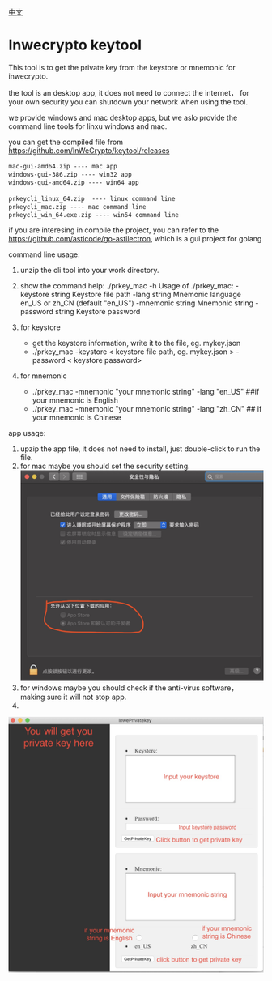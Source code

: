[中文](https://github.com/InWeCrypto/keytool/blob/master/README%E4%B8%AD%E6%96%87.md)
# Inwecrypto keytool

This tool is to get the private key from the keystore or mnemonic for inwecrypto.

the tool is an desktop app, it does not need to connect the internet， for your own security you can shutdown your network when using the tool.

we provide windows and mac desktop apps, but we aslo provide the command line tools for linxu windows and mac.

you can get the compiled file from https://github.com/InWeCrypto/keytool/releases

```
mac-gui-amd64.zip ---- mac app
windows-gui-386.zip ---- win32 app
windows-gui-amd64.zip ---- win64 app

prkeycli_linux_64.zip  ---- linux command line
prkeycli_mac.zip ---- mac command line
prkeycli_win_64.exe.zip ---- win64 command line
```

if you are interesing in compile the project, you can refer to the https://github.com/asticode/go-astilectron, which is a gui project for golang



command line usage:

1) unzip the cli tool into your work directory.
2) show the command help:
./prkey_mac -h
Usage of ./prkey_mac:
  -keystore string
    	Keystore file path
  -lang string
    	Mnemonic language en_US or zh_CN (default "en_US")
  -mnemonic string
    	Mnemonic string
  -password string
    	Keystore password

3) for keystore
    * get the keystore information, write it to the file, eg. mykey.json
    * ./prkey_mac -keystore < keystore file path, eg. mykey.json > -password < keystore password>

4) for mnemonic
    * ./prkey_mac -mnemonic "your mnemonic string" -lang "en_US"  ##if your mnemonic is English
    * ./prkey_mac -mnemonic "your mnemonic string" -lang "zh_CN"  ## if your mnemonic is Chinese

app usage:
1) upzip the app file, it does not need to install, just double-click to run the file.
2) for mac maybe you should set the security setting.
![mac setting](https://github.com/InWeCrypto/keytool/blob/master/mac_security.jpg?raw=true)
3) for windows maybe you should check if the anti-virus software， making sure it will not stop app.
4)
![app usage](https://github.com/InWeCrypto/keytool/blob/master/app_usage.jpg?raw=true)
